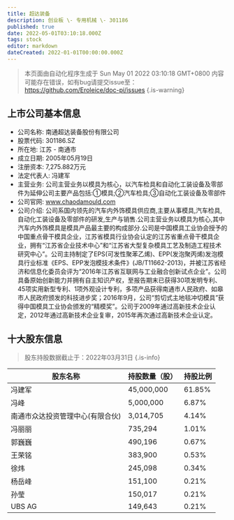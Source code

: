 ```yaml
---
title: 超达装备
description: 创业板 \- 专用机械 \- 301186
published: true
date: 2022-05-01T03:10:18.000Z
tags: stock
editor: markdown
dateCreated: 2022-01-01T00:00:00.000Z
---
```


> 本页面由自动化程序生成于 Sun May 01 2022 03:10:18 GMT+0800
> 内容可能存在错误，如有bug请提交issue至：https://github.com/Eroleice/doc-pi/issues
{.is-warning}

## 上市公司基本信息
- 公司名称: 南通超达装备股份有限公司
- 股票代码: 301186.SZ
- 所在地: 江苏 - 南通市
- 成立日期: 2005年05月19日
- 注册资本: 7,275.882万元
- 法定代表人: 冯建军
- 主营业务: 公司主营业务以模具为核心，以汽车检具和自动化工装设备及零部件为延伸公司主要产品包括:①模具;②汽车检具;③自动化工装设备及零部件
- 公司官网: www.chaodamould.com
- 公司介绍: 公司系国内领先的汽车内外饰模具供应商,主要从事模具,汽车检具,自动化工装设备及零部件的研发,生产与销售.公司主营业务以模具为核心,其中汽车内外饰模具是模具产品最主要的构成部分.公司是中国模具工业协会授予的中国重点骨干模具企业，江苏省模具行业协会认定的江苏省重点骨干模具企业，拥有“江苏省企业技术中心”和“江苏省大型复杂模具工艺及制造工程技术研究中心”。公司主持制定了EPS(可发性聚苯乙烯)、EPP(发泡聚丙烯)发泡模具行业标准《EPS、EPP发泡模技术条件》(JB/T11662-2013)，并被江苏省经济和信息化委员会评为“2016年江苏省互联网与工业融合创新试点企业”。公司具备原始创新能力并拥有自主知识产权，至报告期末已获得30项发明专利、45项实用新型专利、1项外观设计专利，多项产品获得南通市人民政府、如皋市人民政府颁发的科技进步奖；2016年9月，公司“剪切式主地毯冲切模具”获得中国模具工业协会颁发的“精模奖”。公司于2009年通过高新技术企业认定，2012年通过高新技术企业复审，2015年再次通过高新技术企业认定。


## 十大股东信息
> 股东持股数据截止于：2022年03月31日
{.is-info}

| 股东名称 | 持股数量（股） | 持股比例 |
| --- | --- | --- |
| 冯建军 | 45,000,000 | 61.85% |
| 冯峰 | 5,000,000 | 6.87% |
| 南通市众达投资管理中心(有限合伙) | 3,014,705 | 4.14% |
| 冯丽丽 | 735,294 | 1.01% |
| 郭巍巍 | 490,196 | 0.67% |
| 王荣铭 | 383,900 | 0.53% |
| 徐炜 | 245,098 | 0.34% |
| 杨岳峰 | 151,100 | 0.21% |
| 孙莹 | 150,017 | 0.21% |
| UBS AG | 149,643 | 0.21% |




